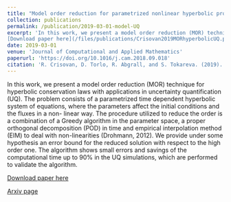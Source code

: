 ```yaml
---
title: "Model order reduction for parametrized nonlinear hyperbolic problems as an application to uncertainty quantification"
collection: publications
permalink: /publication/2019-03-01-model-UQ
excerpt: 'In this work, we present a model order reduction (MOR) technique for hyperbolic conservation laws with applications in uncertainty quantification (UQ). 
[Download paper here](/files/publications/Crisovan2019MORhyperbolicUQ.pdf)'
date: 2019-03-01
venue: 'Journal of Computational and Applied Mathematics'
paperurl: 'https://doi.org/10.1016/j.cam.2018.09.018'
citation: 'R. Crisovan, D. Torlo, R. Abgrall, and S. Tokareva. (2019). &quot;Model order reduction for parametrized nonlinear hyperbolic problems as an application to uncertainty quantification.&quot; <i>Journal of Computational and Applied Mathematics</i>, 348:466 – 489.'
---
```

In this work, we present a model order reduction (MOR) technique for hyperbolic conservation laws with applications in uncertainty quantification (UQ). The problem consists of a parametrized time dependent hyperbolic system of equations, where the parameters affect the initial conditions and the fluxes in a non- linear way. The procedure utilized to reduce the order is a combination of a Greedy algorithm in the parameter space, a proper orthogonal decomposition (POD) in time and empirical interpolation method (EIM) to deal with non-linearities (Drohmann, 2012). We provide under some hypothesis an error bound for the reduced solution with respect to the high order one. The algorithm shows small errors and savings of the computational time up to 90% in the UQ simulations, which are performed to validate the algorithm.

[Download paper here](/files/publications/Crisovan2019MORhyperbolicUQ.pdf)

[Arxiv page](https://arxiv.org/abs/1808.03311)
